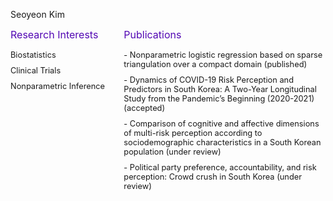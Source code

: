 
<style>
  /* 부모 <ul>에 flexbox 적용 */
  ul {
    display: flex;
    list-style-type: none; /* 기본 점 제거 */
    padding: 0; /* 기본 여백 제거 */
    margin: 0;
    gap: 20px; /* 항목 사이 간격 */
  }

  li {
    flex: 1; /* 각 li 요소를 동일 비율로 확장 */
    max-width: 300px; /* li 요소의 최대 너비 고정 */
    word-wrap: break-word; /* 긴 단어 줄바꿈 */
    overflow-wrap: break-word; /* 추가적인 줄바꿈 지원 */
  }

  li:first-child {
    flex: 1; /* Research Interests는 기본 크기 */
    max-width: 200px; /* 최대 너비 제한 */
  }

  li:last-child {
    flex: 2; /* Publications 칸을 더 크게 */
    max-width: 600px; /* 최대 너비 제한 */
  }

  .spn5 {
    display: block; /* 텍스트를 한 줄로 */
    margin-bottom: 10px;
    color: hsl(266, 91%, 37%);
    font-size: 1rem;
  }

  .my-enumerate {
    margin: 0; /* 기본 여백 제거 */
    padding: 5px 0; /* 약간의 패딩 */
    word-wrap: break-word; /* 긴 단어 줄바꿈 */
    overflow-wrap: break-word; /* 추가적인 줄바꿈 지원 */
    white-space: normal; /* 기본 줄바꿈 동작 활성화 */
    font-size: 0.8rem;
  }

  .nested {
    padding-left: 15px; /* 중첩된 목록은 들여쓰기 */
  }
</style>



<span class="spn3">Seoyeon Kim</span>

<ul>
  <li>
    <span class="spn5">Research Interests</span>
    <p class="my-enumerate">
    <i class="fa-solid fa-hashtag" style="font-size:0.7rem"></i> Biostatistics
    </p>
    <p class="my-enumerate">
    <i class="fa-solid fa-hashtag" style="font-size:0.7rem"></i> Clinical Trials
    </p>
    <p class="my-enumerate">
    <i class="fa-solid fa-hashtag" style="font-size:0.7rem"></i> Nonparametric Inference
    </p>
  </li>
  <li>
    <span class="spn5">Publications</span>
    <p class="my-enumerate">
      - Nonparametric logistic regression based on sparse triangulation over a compact domain (published)
    </p>
    <p class="my-enumerate">
    - Dynamics of COVID-19 Risk Perception and Predictors in South Korea: A Two-Year Longitudinal Study from the Pandemic’s Beginning (2020-2021) (accepted)
    </p>
    <p class="my-enumerate">
    - Comparison of cognitive and affective dimensions of multi-risk perception according to sociodemographic characteristics in a South Korean population (under review)
    </p>
    <p class="my-enumerate">
    - Political party preference, accountability, and risk perception: Crowd crush in South Korea (under review)
    </p>
  </li>
</ul>
